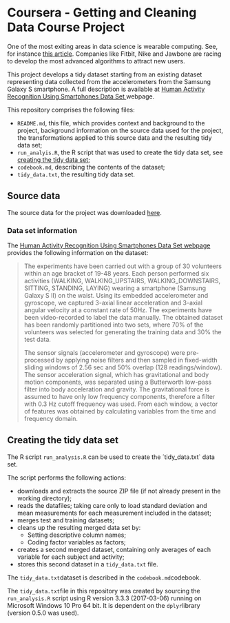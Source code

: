# Coursera - Getting and Cleaning Data Course Project

One of the most exiting areas in data science is wearable computing. See, for 
instance [this article](http://www.insideactivitytracking.com/data-science-activity-tracking-and-the-battle-for-the-worlds-top-sports-brand/). Companies like Fitbit, Nike and Jawbone are racing
to develop the most advanced algorithms to attract new users.

This project develops a tidy dataset starting from an existing dataset representing
data collected from the accelerometers from the Samsung Galaxy S smartphone. A
full description is available at [Human Activity Recognition Using Smartphones Data Set  ](http://archive.ics.uci.edu/ml/datasets/Human+Activity+Recognition+Using+Smartphones) webpage.

This repository comprises the following files:

* `README.md`, this file, which provides context and background to the project, background information on the source data used for the project, the transformations applied to this source data and the resulting tidy data set;
* `run_analyis.R`, the R script that was used to create the tidy data set, see [creating the tidy data set](#CreatingTheDataSet);
* `codebook.md`, describing the contents of the dataset;
* `tidy_data.txt`, the resulting tidy data set.

## Source data

The source data for the project was downloaded [here](https://d396qusza40orc.cloudfront.net/getdata%2Fprojectfiles%2FUCI%20HAR%20Dataset.zip).

### Data set information

The [Human Activity Recognition Using Smartphones Data Set  webpage](http://archive.ics.uci.edu/ml/datasets/Human+Activity+Recognition+Using+Smartphones) provides the following information on the dataset:

>The experiments have been carried out with a group of 30 volunteers within an age bracket of 19-48 years. Each person performed six activities (WALKING, WALKING_UPSTAIRS, WALKING_DOWNSTAIRS, SITTING, STANDING, LAYING) wearing a smartphone (Samsung Galaxy S II) on the waist. Using its embedded accelerometer and gyroscope, we captured 3-axial linear acceleration and 3-axial angular velocity at a constant rate of 50Hz. The experiments have been video-recorded to label the data manually. The obtained dataset has been randomly partitioned into two sets, where 70% of the volunteers was selected for generating the training data and 30% the test data. 
>
>The sensor signals (accelerometer and gyroscope) were pre-processed by applying noise filters and then sampled in fixed-width sliding windows of 2.56 sec and 50% overlap (128 readings/window). The sensor acceleration signal, which has gravitational and body motion components, was separated using a Butterworth low-pass filter into body acceleration and gravity. The gravitational force is assumed to have only low frequency components, therefore a filter with 0.3 Hz cutoff frequency was used. From each window, a vector of features was obtained by calculating variables from the time and frequency domain.

## <a name="CreatingTheDataSet"></a>Creating the tidy data set

The R script `run_analysis.R` can be used to create the ´tidy_data.txt` data set. 

The script performs the following actions:

* downloads and extracts the source ZIP file (if not already present in the working directory);
* reads the datafiles; taking care only to load standard deviation and mean measurements for each measurement included in the dataset;
* merges test and training datasets;
* cleans up the resulting merged data set by:
    * Setting descriptive column names;
    * Coding factor variables as factors;
* creates a second merged dataset, containing only averages of each variable for each subject and activity;
* stores this second dataset in a `tidy_data.txt` file.

The `tidy_data.txt`dataset is described in the `codebook.md`codebook.

The `tidy_data.txt`file in this repository was created by sourcing the `run_analysis.R` script using R version 3.3.3 (2017-03-06) running on Microsoft Windows 10 Pro 64 bit. It is dependent on the `dplyr`library (version 0.5.0 was used).